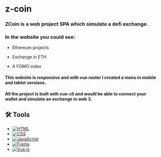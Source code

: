 # z-coin

### ZCoin is a web project SPA which simulate a defi exchange.    

### In the website you could see:

- Ethereum projects

- Exchange in ETH

- A FOMO index

#### This website is responsive and with vue router I created a menu in mobile and tablet versions. 

#### All the project is built with vue-cli and would be able to connect your wallet and simulate an exchange in web 3.

## 🛠 Tools

- [![HTML](https://img.shields.io/badge/html-FF8000?style=for-the-badge&logo=html5&logoColor=white&labelColor=101010)]() 
- [![CSS](https://img.shields.io/badge/css-00AAE4?style=for-the-badge&logo=css3&logoColor=white&labelColor=101010)]() 
- [![JavaScript](https://img.shields.io/badge/JavaScript-F7DF1E?style=for-the-badge&logo=javascript&logoColor=white&labelColor=101010)]()
- [![Figma](https://img.shields.io/badge/figma-CB3234?style=for-the-badge&logo=figma&logoColor=CB3234&labelColor=101010)]()  
- [![Vue.js](https://img.shields.io/badge/vue.js-101010?style=for-the-badge&logo=vue.js&logoColor=35495E&labelColor=42B883)]() 
